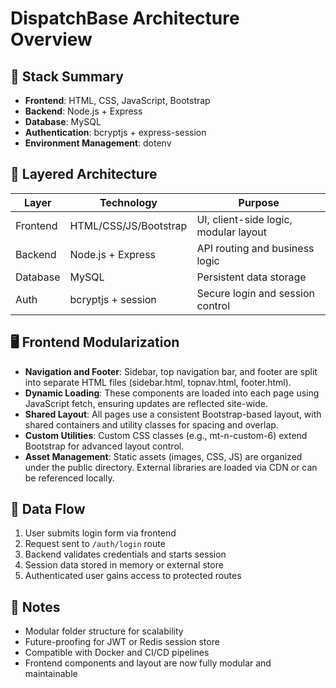 # DispatchBase Architecture Overview

## 🧱 Stack Summary
- **Frontend**: HTML, CSS, JavaScript, Bootstrap
- **Backend**: Node.js + Express
- **Database**: MySQL
- **Authentication**: bcryptjs + express-session
- **Environment Management**: dotenv

## 🧭 Layered Architecture

| Layer       | Technology         | Purpose                          |
|-------------|--------------------|----------------------------------|
| Frontend    | HTML/CSS/JS/Bootstrap | UI, client-side logic, modular layout |
| Backend     | Node.js + Express  | API routing and business logic   |
| Database    | MySQL              | Persistent data storage          |
| Auth        | bcryptjs + session | Secure login and session control |

## 🖥️ Frontend Modularization
- **Navigation and Footer**: Sidebar, top navigation bar, and footer are split into separate HTML files (sidebar.html, topnav.html, footer.html).
- **Dynamic Loading**: These components are loaded into each page using JavaScript fetch, ensuring updates are reflected site-wide.
- **Shared Layout**: All pages use a consistent Bootstrap-based layout, with shared containers and utility classes for spacing and overlap.
- **Custom Utilities**: Custom CSS classes (e.g., mt-n-custom-6) extend Bootstrap for advanced layout control.
- **Asset Management**: Static assets (images, CSS, JS) are organized under the public directory. External libraries are loaded via CDN or can be referenced locally.

## 🔄 Data Flow
1. User submits login form via frontend
2. Request sent to `/auth/login` route
3. Backend validates credentials and starts session
4. Session data stored in memory or external store
5. Authenticated user gains access to protected routes

## 🧠 Notes
- Modular folder structure for scalability
- Future-proofing for JWT or Redis session store
- Compatible with Docker and CI/CD pipelines
- Frontend components and layout are now fully modular and maintainable
